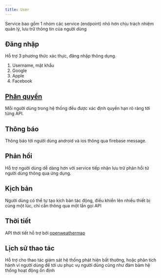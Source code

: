 ```yaml
---
title: User
---
```


Service bao gồm 1 nhóm các service (endpoint) nhỏ hơn chịu trách nhiệm quản lý, lưu trữ thông tin của người dùng

## Đăng nhập

Hỗ trợ 3 phương thức xác thực, đăng nhập thông dụng.
1. Username, mật khẩu
2. Google
3. Apple
4. Facebook

## [Phân quyền](http.md)

Mỗi người dùng trong hệ thống đều được xác định quyền hạn rõ ràng tới từng API.

## Thông báo

Thông báo tới người dùng android và ios thông qua firebase message.

## Phản hồi

Hỗ trợ người dùng dễ dàng hơn với service tiếp nhận lưu trữ phản hồi từ người dùng thông qua ứng dụng.

## Kịch bản

Người dùng có thể tự tạo kịch bản tác động, điều khiển lên nhiều thiết bị cùng một lúc, chỉ cần thông qua một lần gọi API

## Thời tiết

API thời tiết hỗ trợ bởi [openweathermap](https://openweathermap.org/api)

## Lịch sử thao tác

Hỗ trợ cho thao tác giám sát hệ thống phát hiện bất thường, hoặc phân tích hành vi người dùng để tới ưu phục vụ người dùng cũng như đảm bảm hệ thống hoạt động ổn định
